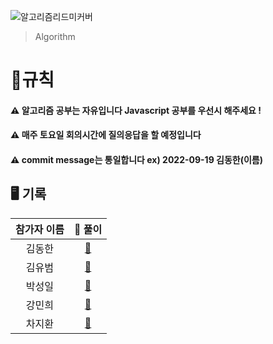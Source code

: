 ![알고리즘리드미커버](https://user-images.githubusercontent.com/54767632/191037892-7c31b889-8ae5-4145-a9ce-37f82daddadc.gif)
> Algorithm

<h1>📍규칙</h1>
<h4>⚠️ 알고리즘 공부는 자유입니다 Javascript 공부를 우선시 해주세요 !</h4>
<h4>⚠️ 매주 토요일 회의시간에 질의응답을 할 예정입니다</h4>
<h4>⚠️ commit message는 통일합니다 ex) 2022-09-19 김동한(이름)</h4>

<h2>🖥 기록</h2>

| 참가자 이름 |                                                          🔑 풀이                                                          |
| :---------: | :-----------------------------------------------------------------------------------------------------------------------: |
|   김동한    | [:link:](https://github.com/Elice-SW-Engineer/Algorithm-Record/blob/main/Algorithm/%EA%B9%80%EB%8F%99%ED%95%9C/README.md) |
|   김유범    |                                                        [:link:]()                                                         |
|   박성일    |                                                        [:link:]()                                                         |
|   강민희    |                                                        [:link:]()                                                         |
|   차지환    |                                                        [:link:]()                                                         |
